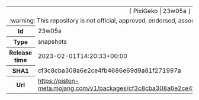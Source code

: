 <html><table>
<tr><td colspan="2" align="center"><img width="0" height="0"><br/>⌈ PixiGeko | 23w05a ⌋<br/><img width="0" height="0"></td></tr>
<tr><td colspan="2" align="center"><img width="0" height="0"><br/>
:warning: This repository is not official, approved, endorsed, associated or connected with Mojang :warning:
<br/><img width="0" height="0"></td></tr>
<tr><th>Id</th><td>23w05a</td></tr>
<tr><th>Type</th><td>snapshots</td></tr>
<tr><th>Release time</th><td>2023-02-01T14:20:33+00:00</td></tr>
<tr><th>SHA1</th><td>cf3c8cba308a6e2ce4fb4686e69d9a81f271997a</td></tr>
<tr><th>Url</th><td><a href="https://piston-meta.mojang.com/v1/packages/cf3c8cba308a6e2ce4fb4686e69d9a81f271997a/23w05a.json">https://piston-meta.mojang.com/v1/packages/cf3c8cba308a6e2ce4fb4686e69d9a81f271997a/23w05a.json</a></td></tr>
